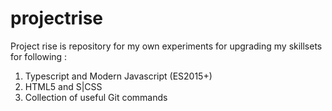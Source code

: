 # projectrise
Project rise is repository for my own experiments for upgrading my skillsets for following :
1) Typescript and Modern Javascript (ES2015+)
2) HTML5 and S|CSS 
3) Collection of useful Git commands
